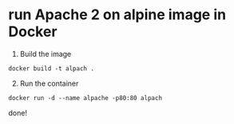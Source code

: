 # run Apache 2 on alpine image in Docker

1. Build the image

`docker build -t alpach .`

2. Run the container

`docker run -d --name alpache -p80:80 alpach`

done!